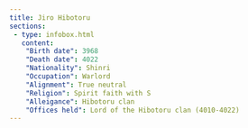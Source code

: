 ```yaml
---
title: Jiro Hibotoru
sections:
 - type: infobox.html
   content:
    "Birth date": 3968
    "Death date": 4022
    "Nationality": Shinri
    "Occupation": Warlord
    "Alignment": True neutral
    "Religion": Spirit faith with S
    "Alleigance": Hibotoru clan
    "Offices held": Lord of the Hibotoru clan (4010-4022)
---
```


